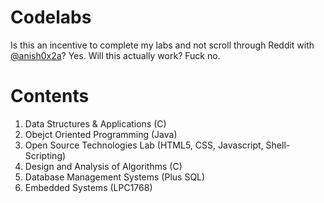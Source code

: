 # Codelabs 
Is this an incentive to complete my labs and not scroll through Reddit with [@anish0x2a](https://github.com/anish0x2a)?
Yes. 
Will this actually work? 
Fuck no.
# Contents 
1. Data Structures & Applications (C)
2. Obejct Oriented Programming (Java)
3. Open Source Technologies Lab (HTML5, CSS, Javascript, Shell-Scripting)
4. Design and Analysis of Algorithms (C)
5. Database Management Systems (Plus SQL)
6. Embedded Systems (LPC1768)
